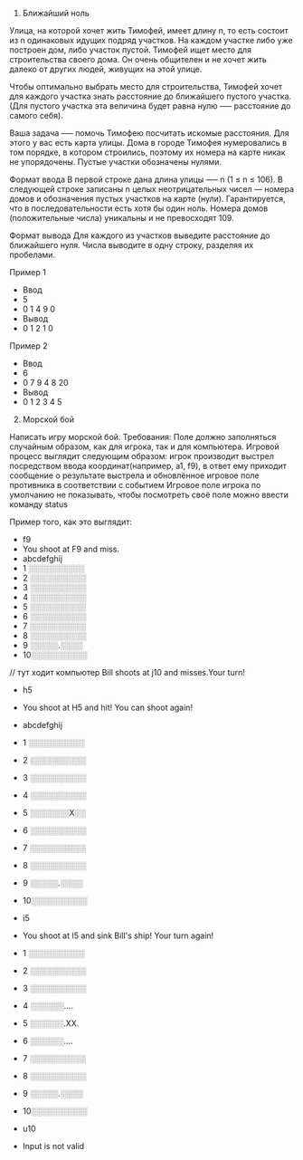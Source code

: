 1. Ближайший ноль

Улица, на которой хочет жить Тимофей, имеет длину n, то есть состоит из n одинаковых идущих подряд участков. На каждом участке либо уже построен дом, либо участок пустой. Тимофей ищет место для строительства своего дома. Он очень общителен и не хочет жить далеко от других людей, живущих на этой улице.

Чтобы оптимально выбрать место для строительства, Тимофей хочет для каждого участка знать расстояние до ближайшего пустого участка. (Для пустого участка эта величина будет равна нулю –— расстояние до самого себя).

Ваша задача –— помочь Тимофею посчитать искомые расстояния. Для этого у вас есть карта улицы. Дома в городе Тимофея нумеровались в том порядке, в котором строились, поэтому их номера на карте никак не упорядочены. Пустые участки обозначены нулями.

Формат ввода
В первой строке дана длина улицы —– n (1 ≤ n ≤ 106). В следующей строке записаны n целых неотрицательных чисел — номера домов и обозначения пустых участков на карте (нули). Гарантируется, что в последовательности есть хотя бы один ноль. Номера домов (положительные числа) уникальны и не превосходят 109.

Формат вывода
Для каждого из участков выведите расстояние до ближайшего нуля. Числа выводите в одну строку, разделяя их пробелами.

Пример 1
* Ввод	
* 5
* 0 1 4 9 0
* Вывод
* 0 1 2 1 0

Пример 2
* Ввод	
* 6
* 0 7 9 4 8 20
* Вывод
* 0 1 2 3 4 5

2. Морской бой

Написать игру морской бой. Требования:
Поле должно заполняться случайным образом, как для игрока, так и для компьютера.
Игровой процесс выглядит следующим образом: игрок производит выстрел посредством ввода координат(например, a1, f9), в ответ ему приходит сообщение о результате выстрела и обновлённое игровое поле противника в соответствии с событием
Игровое поле игрока по умолчанию не показывать, чтобы посмотреть своё поле можно ввести команду status

Пример того, как это выглядит: 
* f9
* You shoot at F9 and miss.
*   abcdefghij
* 1 ░░░░░░░░░░
* 2 ░░░░░░░░░░
* 3 ░░░░░░░░░░
* 4 ░░░░░░░░░░
* 5 ░░░░░░░░░░
* 6 ░░░░░░░░░░
* 7 ░░░░░░░░░░
* 8 ░░░░░░░░░░
* 9 ░░░░░.░░░░
* 10░░░░░░░░░░

// тут ходит компьютер
Bill shoots at j10 and misses.Your turn!

* h5
* You shoot at H5 and hit! You can shoot again!
*   abcdefghij
* 1 ░░░░░░░░░░
* 2 ░░░░░░░░░░
* 3 ░░░░░░░░░░
* 4 ░░░░░░░░░░
* 5 ░░░░░░░X░░
* 6 ░░░░░░░░░░
* 7 ░░░░░░░░░░
* 8 ░░░░░░░░░░
* 9 ░░░░░.░░░░
* 10░░░░░░░░░░

* i5
* You shoot at I5 and sink Bill's ship! Your turn again!
* 1 ░░░░░░░░░░
* 2 ░░░░░░░░░░
* 3 ░░░░░░░░░░
* 4 ░░░░░░....
* 5 ░░░░░░.XX.
* 6 ░░░░░░....
* 7 ░░░░░░░░░░
* 8 ░░░░░░░░░░
* 9 ░░░░░.░░░░
* 10░░░░░░░░░░

* u10
* Input is not valid